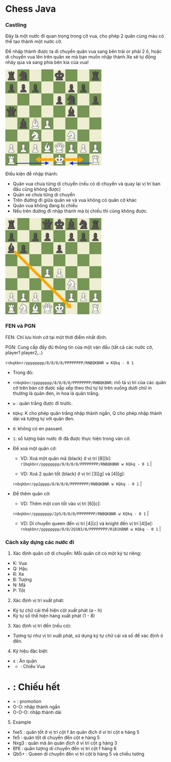 # Chess Java

### Castling
Đây là một nước đi quan trọng trong cờ vua, cho phép 2 quân cùng màu có thể tạo thành một nước cờ.

Để nhập thành được ta di chuyển quân vua sang bên trái or phải 2 ô, hoặc di chuyển vua lên trên quân xe mà bạn muốn nhập thành.Xe sẽ tự động nhảy qua và sang phía bên kia của vua!

<img src="src/res/readme/castling.png" alt="castling" width="300">

Điều kiện để nhập thành:
- Quân vua chưa từng di chuyển (nếu có di chuyển và quay lại vị trí ban đầu cũng không được)
- Quân xe chưa từng di chuyển
- Trên đường đi giữa quân xe và vua không có quân cờ khác
- Quân vua không đang bị chiếu
- Nếu trên đường đi nhập thành mà bị chiếu thì cũng không được.
<img src="src/res/readme/case_castling.jpeg" alt="white not castling through the bishop" width="300">

### FEN và PGN
FEN: Chỉ lưu hình cờ tại một thời điểm nhất định.

PGN: Cung cấp đầy đủ thông tin của một ván đấu (tất cả các nước cờ, player1 player2,..)

```rnbqkbnr/pppppppp/8/8/8/8/PPPPPPPP/RNBQKBNR w KQkq - 0 1```
- Trong đó: 
- ```rnbqkbnr/pppppppp/8/8/8/8/PPPPPPPP/RNBQKBNR```: mô tả vị trí của các quân cờ trên bàn cờ được sắp xếp theo thứ tự từ trên xuống dưới chữ in thường là quân đen, in hoa là quân trắng.
- ```w``` : quân trắng được đi trước.

- ```KQkq```: K cho phép quân trắng nhập thành ngắn, Q cho phép nhập thành dài và tượng tự với quân đen.
- ```0```: không có en passant.
- ```1```: số lượng bán nước đi đã được thực hiện trong ván cờ.
- Để xoá một quân cờ: 
    - VD: Xoá một quân mã (black) ở vị trí [8][b]:    
    ```r1bqkbnr/pppppppp/8/8/8/8/PPPPPPPP/RNBQKBNR w KQkq - 0 1``` | <img src="src/res/readme/delete_knight_fen.png" alt="" width="300">
    
    - VD: Xoá 2 quân tốt (black) ở vị trí [3][g] và [4][g]:
  
    ```rnbqkbnr/pp2pppp/8/8/8/8/PPPPPPPP/RNBQKBNR w KQkq - 0 1``` | <img src="src/res/readme/delete_2_pawn_fen.png" alt="" width="300">
- Để thêm quân cờ:
    - VD: Thêm một con tốt vào vị trí [6][c]:
  
    ```rnbqkbnr/pppppppp/2p5/8/8/8/PPPPPPPP/RNBQKBNR w KQkq - 0 1``` | <img src="src/res/readme/add_pawn_fen.png" alt="" width="300">
    - VD: Di chuyển queen đến vị trí [4][c] và knight đến vị trí [4][e]:
    ```rnbqkbnr/pppppppp/8/8/2Q1N3/8/PPPPPPPP/R1B1KBNR w KQkq - 0 1``` | <img src="src/res/readme/move_queen_and_knight.png" alt="" width="300">

### Cách xây dựng các nước đi

1. Xác định quân cờ di chuyển:
Mỗi quân cờ có một ký tự riêng:
- K: Vua
- Q: Hậu
- R: Xe
- B: Tượng
- N: Mã
- P: Tốt
2. Xác định vị trí xuất phát:
- Ký tự chữ cái thể hiện cột xuất phát (a - h)
- Ký tự số thể hiện hàng xuất phát (1 - 8)
3. Xác định vị trí đến (nếu có):
- Tương tự như vị trí xuất phát, sử dụng ký tự chữ cái và số để xác định ô đến.
4. Ký hiệu đặc biệt:
- x : Ăn quân
- + : Chiếu Vua
- # : Chiếu hết
- = : promotion
- O-O: nhập thành ngắn
- O-O-O: nhập thành dài
5. Example
- fxe5 : quân tốt ở vị trí cột f ăn quân địch ở ví trí cột e hàng 5
- fe5 : quân tốt di chuyển đến cột e hàng 5
- Nxg3 : quân mã ăn quân địch ở ví trí cột g hàng 3
- Bf6 : quân tượng di chuyển đến vị trí cột f hàng 6
- Qb5+ : Queen di chuyển đến vị trí cột b hàng 5 và chiếu tướng
